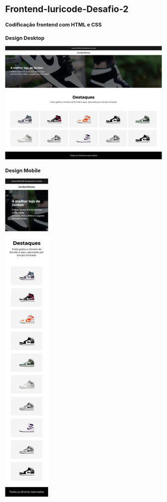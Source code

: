 # Frontend-Iuricode-Desafio-2
<h3>Codificação frontend com HTML e CSS</h3>
<h3>Design Desktop</h3>
<img src="./desktop.png">
<br>
<h3>Design Mobile</h3>
<img src="./mobile.png">

